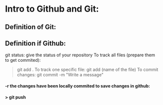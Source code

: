 # Intro to Github and Git:
## Definition of Git:
## Definition if Github:

git status: give the status of your repository
To track all files (prepare them to get commited):
> git add .
To track one specific file:
> git add (name of the file)
To commit changes:
> git commit -m "Write a message"

#### -r the changes have been locally commited to save changes in github:
#### > git push
